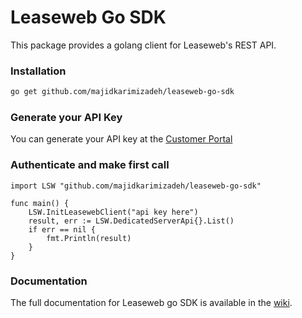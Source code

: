 # Leaseweb Go SDK

This package provides a golang client for Leaseweb's REST API.

### Installation

```bash
go get github.com/majidkarimizadeh/leaseweb-go-sdk
```

### Generate your API Key
You can generate your API key at the [Customer Portal](https://secure.leaseweb.com/)

### Authenticate and make first call
```golang
import LSW "github.com/majidkarimizadeh/leaseweb-go-sdk"

func main() {
    LSW.InitLeasewebClient("api key here")
    result, err := LSW.DedicatedServerApi{}.List()
    if err == nil {
        fmt.Println(result)
    }
}
```

### Documentation
The full documentation for Leaseweb go SDK is available in the [wiki](https://github.com/majidkarimizadeh/leaseweb-go-sdk/wiki).

